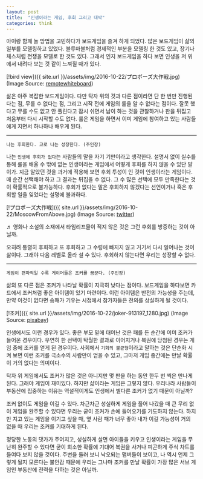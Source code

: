 ```yaml
---
layout: post
title:  "인생이라는 게임, 후회 그리고 대박"
categories: think
---
```


아이랑 함께 놀 방법을 고민하다가 보드게임을 즐겨 하게 되었다. 많은 보드게임이 삶의 일부를 모델링하고 있었다. 블루마블처럼 경제적인 부분을 모델링 한 것도 있고, 장기나 체스처럼 전쟁을 모델로 한 것도 있다. 그래서 인지 보드게임을 하다 보면 인생을 저 위에서 내려다 보는 것 같이 느껴질 때가 있다. 

[!bird view]({{ site.url }}/assets/img/2016-10-22/プロポーズ大作戦.jpg)
(Image Source: [remotewhiteboard](http://remotewhiteboard.com/blog/wp-content/uploads/2013/01/MoscowFromAbove.jpg))


삶은 아주 복잡한 보드게임이다. 다만 탁자 위의 것과 다른 점이라면 단 한 번만 진행된다는 점, 무를 수 없다는 점, 그리고 시작 전에 게임의 룰을 알 수 없다는 점이다. 잘못 했다고 무를 수도 없고 안 풀린다고 잠시 쉬면서 남이 하는 것을 관찰하거나 판을 뒤집고 처음부터 다시 시작할 수도 없다. 룰은 게임을 하면서 이미 게임에 참여하고 있는 사람들에게 지면서 하나하나 배우게 된다.

***

    나는 후회한다. 고로 나는 성장한다. (주인장)

나는 `인생에 후회가 없다`는 사람들의 말을 자기 기만이라고 생각한다. 설명서 없이 실수를 통해 룰을 배울 수 밖에 없는 인생이라는 게임에서 어떻게 후회를 하지 않을 수 있단 말이가. 지금 알았던 것을 과거에 적용해 보면 후회 투성이 인 것이 인생이라는 게임이다. 매 순간 선택해야 하고 그 결과는 뒤집을 수 없다. 그 수 많은 선택에 모두 만족한다는 것이 확률적으로 불가능하다. 후회가 없다는 말은 후회하지 않겠다는 선언이거나 혹은 후회할 일을 잊었다는 설명에 불과하다. 

[!プロポーズ大作戦]({{ site.url }}/assets/img/2016-10-22/MoscowFromAbove.jpg)
(Image Source: [twitter](https://twitter.com/yousei_da/status/493048930364448771))

♬ 영화나 소설의 소재에서 타임리프물이 적지 않은 것은 그런 후회를 방증하는 것이 아닐까.

오히려 통렬히 후회하고 또 후회하고 그 수렁에 빠지지 않고 거기서 다시 일어나는 것이 삶이다. 그래야 다음 레벨로 올라 설 수 있다. 후회하지 않는다면 우리는 성장할 수 없다. 

***

    게임이 편파적일 수록 게이머들은 조커를 꿈꾼다. (주인장)

삶의 또 다른 점은 조커가 나타날 확률이 지극히 낮다는 점이다. 보드게임을 하다보면 카드에서 조커처럼 좋은 아이템이 있기 마련이다. 이런 아이템은 반전의 가능성을 주는데, 만약 이것이 없다면 승패가 기우는 시점에서 참가자들은 전의를 상실하게 될 것이다. 

[!조커]({{ site.url }}/assets/img/2016-10-22/joker-913197_1280.jpg)
(Image Source: [pixabay](https://goo.gl/8OZ2dN))


인생에서도 이런 경우가 있다. 좋은 부모 밑에 태어난 것은 패를 든 순간에 이미 조커가 들어온 경우이다. 우연히 한 선택이 탁월한 결과로 이어지거나 복권에 당첨된 경우는 게임 중에 조커를 얻게 된 경우이다. 사회에서 `기회의 불균형`이라고 말하는 것은 단순화 시켜 보면 이런 조커를 극소수의 사람만이 얻을 수 있고, 그마저 게임 중간에는 만날 확률이 거의 없다는 의미이다. 

탁자 위 게임에서도 조커가 많은 것은 아니지만 몇 판을 하는 동안 한두 번 씩은 만나게 된다. 그래야 게임이 재미있다. 하지만 삶이라는 게임은 그렇지 않다. 우리나라 사람들이 부동산에 집중하는 이유는 역설적이게도 인생에서 별다른 조커가 없기 때문이 아닐까? 

조커 없이도 게임을 이길 수 있다. 차근차근 성실하게 게임을 풀어 나갔을 때 큰 무리 없이 게임을 완주할 수 있다면 우리는 굳이 조커가 손에 들어오기를 기도하지 않는다. 하지만 지고 있는 게임을 이기고 싶을 때, 옆 사람 패가 너무 좋아 내가 이길 가능성이 거의 없을 때 우리는 조커를 기대하게 된다. 

정당한 노동의 댓가가 주어지고, 성실하게 살면 아이들을 키우고 인생이라는 게임을 무난히 완주할 수 있다면 굳이 희소한 확률에 기대어 복권을 사거나 피곤하게 주식 차트를 들여다 보지 않을 것이다. 주변을 둘러 보니 낙오되는 맴버들이 보이고, 나 역시 언제 그렇게 될지 모른다는 불안감 때문에 우리는 그나마 조커를 만날 확률이 가장 많은 서브 게임인 부동산에 전력을 다하는 것은 아닐까. 

